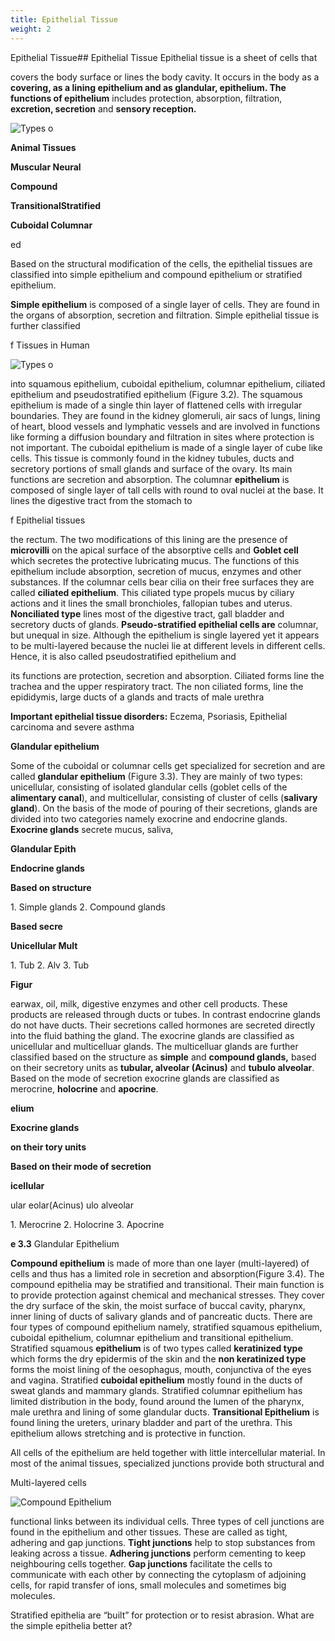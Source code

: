 ```yaml
---
title: Epithelial Tissue
weight: 2
---
```


Epithelial Tissue## Epithelial Tissue
 Epithelial tissue is a sheet of cells that

covers the body surface or lines the body cavity. It occurs in the body as a **covering, as a lining epithelium and as glandular, epithelium. The functions of epithelium** includes protection, absorption, filtration, **excretion, secretion** and **sensory reception.**

![ Types o  ](3.1.png "")


**Animal Tissues**

**Muscular Neural**

**Compound**

**TransitionalStratified**

**Cuboidal Columnar**

ed

Based on the structural modification of the cells, the epithelial tissues are classified into simple epithelium and compound epithelium or stratified epithelium.

**Simple epithelium** is composed of a single layer of cells. They are found in the organs of absorption, secretion and filtration. Simple epithelial tissue is further classified

f Tissues in Human




  

![ Types o](3.2.png "")


into squamous epithelium, cuboidal epithelium, columnar epithelium, ciliated epithelium and pseudostratified epithelium (Figure 3.2). The squamous epithelium is made of a single thin layer of flattened cells with irregular boundaries. They are found in the kidney glomeruli, air sacs of lungs, lining of heart, blood vessels and lymphatic vessels and are involved in functions like forming a diffusion boundary and filtration in sites where protection is not important. The cuboidal epithelium is made of a single layer of cube like cells. This tissue is commonly found in the kidney tubules, ducts and secretory portions of small glands and surface of the ovary. Its main functions are secretion and absorption. The columnar **epithelium** is composed of single layer of tall cells with round to oval nuclei at the base. It lines the digestive tract from the stomach to  

f Epithelial tissues

the rectum. The two modifications of this lining are the presence of **microvilli** on the apical surface of the absorptive cells and **Goblet cell** which secretes the protective lubricating mucus. The functions of this epithelium include absorption, secretion of mucus, enzymes and other substances. If the columnar cells bear cilia on their free surfaces they are called **ciliated epithelium**. This ciliated type propels mucus by ciliary actions and it lines the small bronchioles, fallopian tubes and uterus. **Nonciliated type** lines most of the digestive tract, gall bladder and secretory ducts of glands. **Pseudo-stratified epithelial cells are** columnar, but unequal in size. Although the epithelium is single layered yet it appears to be multi-layered because the nuclei lie at different levels in different cells. Hence, it is also called pseudostratified epithelium and




  

its functions are protection, secretion and absorption. Ciliated forms line the trachea and the upper respiratory tract. The non ciliated forms, line the epididymis, large ducts of a glands and tracts of male urethra

**Important epithelial tissue disorders:** Eczema, Psoriasis, Epithelial carcinoma and severe asthma

**Glandular epithelium**

Some of the cuboidal or columnar cells get specialized for secretion and are called **glandular epithelium** (Figure 3.3). They are mainly of two types: unicellular, consisting of isolated glandular cells (goblet cells of the **alimentary canal**), and multicellular, consisting of cluster of cells (**salivary gland**). On the basis of the mode of pouring of their secretions, glands are divided into two categories namely exocrine and endocrine glands. **Exocrine glands** secrete mucus, saliva,

**Glandular Epith**

**Endocrine glands**

**Based on structure**

1\. Simple glands 2. Compound glands

**Based secre**

**Unicellular Mult**

1\. Tub 2. Alv 3. Tub

**Figur**  

earwax, oil, milk, digestive enzymes and other cell products. These products are released through ducts or tubes. In contrast endocrine glands do not have ducts. Their secretions called hormones are secreted directly into the fluid bathing the gland. The exocrine glands are classified as unicellular and multicelluar glands. The multicelluar glands are further classified based on the structure as **simple** and **compound glands,** based on their secretory units as **tubular, alveolar (Acinus)** and **tubulo alveolar**. Based on the mode of secretion exocrine glands are classified as merocrine, **holocrine** and **apocrine**.

**elium**

**Exocrine glands**

**on their tory units**

**Based on their mode of secretion**

**icellular**

ular eolar(Acinus) ulo alveolar

1\. Merocrine 2. Holocrine 3. Apocrine

**e 3.3** Glandular Epithelium




  

**Compound epithelium** is made of more than one layer (multi-layered) of cells and thus has a limited role in secretion and absorption(Figure 3.4). The compound epithelia may be stratified and transitional. Their main function is to provide protection against chemical and mechanical stresses. They cover the dry surface of the skin, the moist surface of buccal cavity, pharynx, inner lining of ducts of salivary glands and of pancreatic ducts. There are four types of compound epithelium namely, stratified squamous epithelium, cuboidal epithelium, columnar epithelium and transitional epithelium. Stratified squamous **epithelium** is of two types called **keratinized type** which forms the dry epidermis of the skin and the **non keratinized type** forms the moist lining of the oesophagus, mouth, conjunctiva of the eyes and vagina. Stratified **cuboidal epithelium** mostly found in the ducts of sweat glands and mammary glands. Stratified columnar epithelium has limited distribution in the body, found around the lumen of the pharynx, male urethra and lining of some glandular ducts. **Transitional Epithelium** is found lining the ureters, urinary bladder and part of the urethra. This epithelium allows stretching and is protective in function.

All cells of the epithelium are held together with little intercellular material. In most of the animal tissues, specialized junctions provide both structural and

Multi-layered cells

![ Compound Epithelium  ](3.4.png "")


functional links between its individual cells. Three types of cell junctions are found in the epithelium and other tissues. These are called as tight, adhering and gap junctions. **Tight junctions** help to stop substances from leaking across a tissue. **Adhering junctions** perform cementing to keep neighbouring cells together. **Gap junctions** facilitate the cells to communicate with each other by connecting the cytoplasm of adjoining cells, for rapid transfer of ions, small molecules and sometimes big molecules.

Stratified epithelia are “built” for protection or to resist abrasion. What are the simple epithelia better at?

